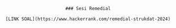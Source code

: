 <div align=center>

    ### Sesi Remedial

    [LINK SOAL](https://www.hackerrank.com/remedial-strukdat-2024)
    
</div>

